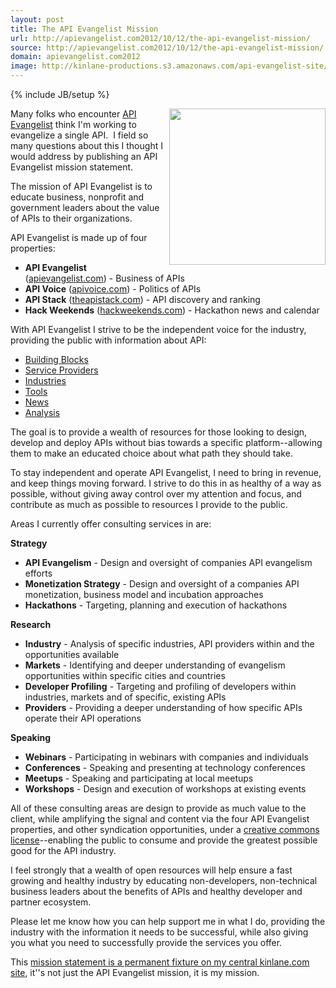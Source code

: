 ```yaml
---
layout: post
title: The API Evangelist Mission
url: http://apievangelist.com2012/10/12/the-api-evangelist-mission/
source: http://apievangelist.com2012/10/12/the-api-evangelist-mission/
domain: apievangelist.com2012
image: http://kinlane-productions.s3.amazonaws.com/api-evangelist-site/blog/api-evangelist-logo-400.png
---
```

{% include JB/setup %}<p>
     <a title="API Evangelist" href="http://apievangelist.com"><img src="http://kinlane-productions.s3.amazonaws.com/api-evangelist/api-evangelist-logo-400.png"  width="250" align="right" /></a>
</p>
<p>
     Many folks who encounter <a title="API Evangelist" href="http://apievangelist.com">API Evangelist</a> think I'm working to evangelize a single API.  I field so many questions about this I thought I would address by publishing an API Evangelist mission statement. 
</p>
<p>
     The mission of API Evangelist is to educate business, nonprofit and government leaders about the value of APIs to their organizations.
</p>
<p>
     API Evangelist is made up of four properties:
</p>
<ul>
     <li>
          <strong>API Evangelist</strong> (<a href="http://apievangelist.com">apievangelist.com</a>) - Business of APIs
     </li>
     <li>
          <strong>API Voice</strong> (<a href="http://apivoice.com">apivoice.com</a>) - Politics of APIs
     </li>
     <li>
          <strong>API Stack</strong> (<a href="http://theapistack.com">theapistack.com</a>) - API discovery and ranking
     </li>
     <li>
          <strong>Hack Weekends</strong> (<a href="http://hackweekends.com">hackweekends.com</a>) - Hackathon news and calendar
     </li>
</ul>
<p>
     With API Evangelist I strive to be the independent voice for the industry, providing the public with information about API:
</p>
<ul>
     <li>
          <a title="API Building Blocks" href="/buildingblocks/">Building Blocks</a>
     </li>
     <li>
          <a title="API Service Providers" href="/serviceproviders/">Service Providers</a>
     </li>
     <li>
          <a title="API Industries" href="/industries/">Industries</a>
     </li>
     <li>
          <a title="API Tools" href="/apitools/">Tools</a>
     </li>
     <li>
          <a title="API News" href="/news/">News</a>
     </li>
     <li>
          <a title="API Analysis" href="/blog/">Analysis</a>
     </li>
</ul>
<p>
     The goal is to provide a wealth of resources for those looking to design, develop and deploy APIs without bias towards a specific platform--allowing them to make an educated choice about what path they should take.
</p>
<p>
     To stay independent and operate API Evangelist, I need to bring in revenue, and keep things moving forward. I strive to do this in as healthy of a way as possible, without giving away control over my attention and focus, and contribute as much as possible to resources I provide to the public.
</p>
<p>
     Areas I currently offer consulting services in are:
</p>
<p>
     <strong>Strategy</strong>
</p>
<ul>
     <li>
          <strong>API Evangelism</strong> - Design and oversight of companies API evangelism efforts
     </li>
     <li>
          <strong>Monetization Strategy</strong> - Design and oversight of a companies API monetization, business model and incubation approaches
     </li>
     <li>
          <strong>Hackathons</strong> - Targeting, planning and execution of hackathons
     </li>
</ul>
<p>
     <strong>Research</strong>
</p>
<ul>
     <li>
          <strong>Industry</strong> - Analysis of specific industries, API providers within and the opportunities available
     </li>
     <li>
          <strong>Markets</strong> - Identifying and deeper understanding of evangelism opportunities within specific cities and countries
     </li>
     <li>
          <strong>Developer Profiling</strong> - Targeting and profiling of developers within industries, markets and of specific, existing APIs
     </li>
     <li>
          <strong>Providers</strong> - Providing a deeper understanding of how specific APIs operate their API operations
     </li>
</ul>
<p>
     <strong>Speaking</strong>
</p>
<ul>
     <li>
          <strong>Webinars</strong> - Participating in webinars with companies and individuals
     </li>
     <li>
          <strong>Conferences</strong> - Speaking and presenting at technology conferences
     </li>
     <li>
          <strong>Meetups</strong> - Speaking and participating at local meetups
     </li>
     <li>
          <strong>Workshops</strong> - Design and execution of workshops at existing events
     </li>
</ul>
<p>
     All of these consulting areas are design to provide as much value to the client, while amplifying the signal and content via the four API Evangelist properties, and other syndication opportunities, under a <a title="Creative Commons License" href="http://creativecommons.org/licenses/by-sa/3.0/">creative commons license</a>--enabling the public to consume and provide the greatest possible good for the API industry.
</p>
<p>
     I feel strongly that a wealth of open resources will help ensure a fast growing and healthy industry by educating non-developers, non-technical business leaders about the benefits of APIs and healthy developer and partner ecosystem.
</p>
<p>
     Please let me know how you can help support me in what I do, providing the industry with the information it needs to be successful, while also giving you what you need to successfully provide the services you offer.
</p>
<p>
     This <a href="http://kinlane.com/mission.php">mission statement is a permanent fixture on my central kinlane.com site</a>, it''s not just the API Evangelist mission, it is my mission.
</p>
